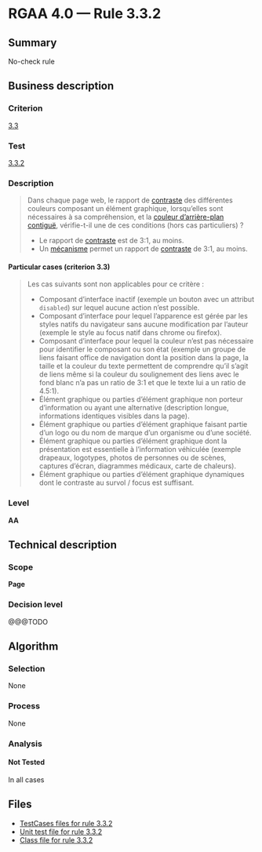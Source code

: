 # RGAA 4.0 — Rule 3.3.2

## Summary

No-check rule

## Business description

### Criterion

[3.3](https://www.numerique.gouv.fr/publications/rgaa-accessibilite/methode/criteres/#crit-3-3)

### Test

[3.3.2](https://www.numerique.gouv.fr/publications/rgaa-accessibilite/methode/criteres/#test-3-3-2)

### Description

> Dans chaque page web, le rapport de [contraste](https://www.numerique.gouv.fr/publications/rgaa-accessibilite/methode/glossaire/#contraste) des différentes couleurs composant un élément graphique, lorsqu’elles sont nécessaires à sa compréhension, et la [couleur d’arrière-plan contiguë](https://www.numerique.gouv.fr/publications/rgaa-accessibilite/methode/glossaire/#couleur-d-arriere-plan-contigue-et-couleur-contigue), vérifie-t-il une de ces conditions (hors cas particuliers) ?
> 
> * Le rapport de [contraste](https://www.numerique.gouv.fr/publications/rgaa-accessibilite/methode/glossaire/#contraste) est de 3:1, au moins.
> * Un [mécanisme](https://www.numerique.gouv.fr/publications/rgaa-accessibilite/methode/glossaire/#mecanisme-qui-permet-d-afficher-un-rapport-de-contraste-conforme) permet un rapport de [contraste](https://www.numerique.gouv.fr/publications/rgaa-accessibilite/methode/glossaire/#contraste) de 3:1, au moins.

#### Particular cases (criterion 3.3)

> Les cas suivants sont non applicables pour ce critère :
> 
> * Composant d’interface inactif (exemple un bouton avec un attribut `disabled`) sur lequel aucune action n’est possible.
> * Composant d’interface pour lequel l’apparence est gérée par les styles natifs du navigateur sans aucune modification par l’auteur (exemple le style au focus natif dans chrome ou firefox).
> * Composant d’interface pour lequel la couleur n’est pas nécessaire pour identifier le composant ou son état (exemple un groupe de liens faisant office de navigation dont la position dans la page, la taille et la couleur du texte permettent de comprendre qu’il s’agit de liens même si la couleur du soulignement des liens avec le fond blanc n’a pas un ratio de 3:1 et que le texte lui a un ratio de 4.5:1).
> * Élément graphique ou parties d’élément graphique non porteur d’information ou ayant une alternative (description longue, informations identiques visibles dans la page).
> * Élément graphique ou parties d’élément graphique faisant partie d’un logo ou du nom de marque d’un organisme ou d’une société.
> * Élément graphique ou parties d’élément graphique dont la présentation est essentielle à l’information véhiculée (exemple drapeaux, logotypes, photos de personnes ou de scènes, captures d’écran, diagrammes médicaux, carte de chaleurs).
> * Élément graphique ou parties d’élément graphique dynamiques dont le contraste au survol / focus est suffisant.

### Level

**AA**


## Technical description

### Scope

**Page**

### Decision level

@@@TODO


## Algorithm

### Selection

None

### Process

None

### Analysis

#### Not Tested

In all cases


## Files

- [TestCases files for rule 3.3.2](https://gitlab.com/asqatasun/Asqatasun/-/tree/master/rules/rules-rgaa4.0/src/test/resources/testcases/rgaa40/Rgaa40Rule030302/)
- [Unit test file for rule 3.3.2](https://gitlab.com/asqatasun/Asqatasun/-/blob/master/rules/rules-rgaa4.0/src/test/java/org/asqatasun/rules/rgaa40/Rgaa40Rule030302Test.java)
- [Class file for rule 3.3.2](https://gitlab.com/asqatasun/Asqatasun/-/blob/master/rules/rules-rgaa4.0/src/main/java/org/asqatasun/rules/rgaa40/Rgaa40Rule030302.java)


